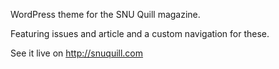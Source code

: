 WordPress theme for the SNU Quill magazine.

Featuring issues and article and a custom navigation for these.

See it live on http://snuquill.com